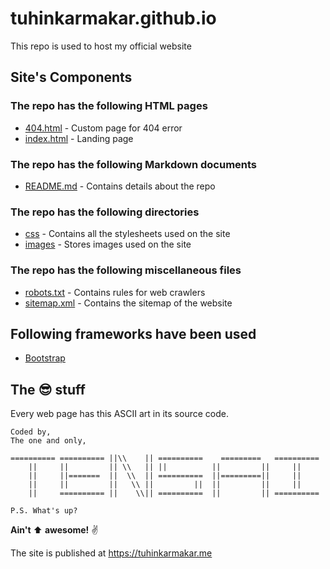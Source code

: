 # tuhinkarmakar.github.io
This repo is used to host my official website

## Site's Components

### The repo has the following HTML pages
* [404.html](404.html) - Custom page for 404 error
* [index.html](index.html) - Landing page

### The repo has the following Markdown documents
* [README.md](README.md) - Contains details about the repo

### The repo has the following directories
* [css](css) - Contains all the stylesheets used on the site
* [images](images) - Stores images used on the site

### The repo has the following miscellaneous files
* [robots.txt](robots.txt) - Contains rules for web crawlers
* [sitemap.xml](sitemap.xml) - Contains the sitemap of the website

## Following frameworks have been used
* [Bootstrap](https://getbootstrap.com/)

## The :sunglasses: stuff
Every web page has this ASCII art in its source code.

```
Coded by,
The one and only,

========== ========== ||\\    || ==========    =========   ==========
    ||     ||         || \\   || ||          ||         ||     ||
    ||     ||=======  ||  \\  || ==========  ||=========||     ||
    ||     ||         ||   \\ ||         ||  ||         ||     ||
    ||     ========== ||    \\|| ==========  ||         || ==========

P.S. What's up?
```

**Ain't** :arrow_up: **awesome!** :v:

The site is published at https://tuhinkarmakar.me
